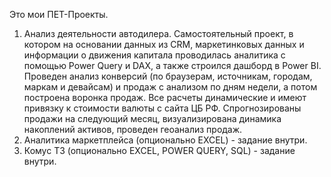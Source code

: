 Это мои ПЕТ-Проекты.
1. Анализ деятельности автодилера. Самостоятельный проект, в котором на основании данных из CRM, маркетинковых данных и информации о движения капитала проводилась аналитика с помощью Power Query и DAX, а также строился дашборд в Power BI. Проведен анализ конверсий (по браузерам, источникам, городам, маркам  и девайсам) и продаж с анализом по дням недели, а потом построена воронка продаж. Все расчеты динамические и имеют привязку к стоимости валюты с сайта ЦБ РФ. Спрогнозированы продажи на следующий месяц, визуализирована динамика накоплений активов, проведен геоанализ продаж.
2. Аналитика маркетплейса (опционально EXCEL) - задание внутри.
3. Комус ТЗ (опционально EXCEL, POWER QUERY, SQL) - задание внутри.
